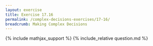 ```yaml
---
layout: exercise
title: Exercise 17.16
permalink: /complex-decisions-exercises/17-16/
breadcrumb: Making Complex Decisions
---
```


{% include mathjax_support %}
{% include_relative question.md %}
